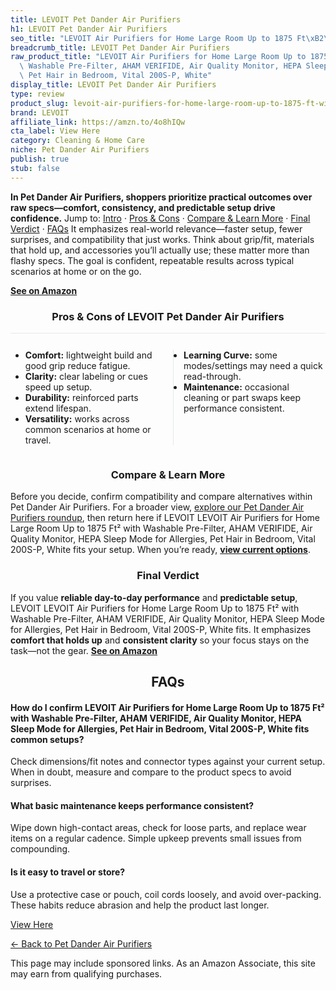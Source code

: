 ```yaml
---
title: LEVOIT Pet Dander Air Purifiers
h1: LEVOIT Pet Dander Air Purifiers
seo_title: "LEVOIT Air Purifiers for Home Large Room Up to 1875 Ft\xB2\u2026"
breadcrumb_title: LEVOIT Pet Dander Air Purifiers
raw_product_title: "LEVOIT Air Purifiers for Home Large Room Up to 1875 Ft\xB2 with\
  \ Washable Pre-Filter, AHAM VERIFIDE, Air Quality Monitor, HEPA Sleep Mode for Allergies,\
  \ Pet Hair in Bedroom, Vital 200S-P, White"
display_title: LEVOIT Pet Dander Air Purifiers
type: review
product_slug: levoit-air-purifiers-for-home-large-room-up-to-1875-ft-with-washable-pr-560cad4a
brand: LEVOIT
affiliate_link: https://amzn.to/4o8hIQw
cta_label: View Here
category: Cleaning & Home Care
niche: Pet Dander Air Purifiers
publish: true
stub: false
---
```


<div id="intro" class="full-width"><p><strong>In Pet Dander Air Purifiers, shoppers prioritize practical outcomes over raw specs&mdash;comfort, consistency, and predictable setup drive confidence.</strong> Jump to: <a href="#intro">Intro</a> · <a href="#pros-cons">Pros &amp; Cons</a> · <a href="#compare-more">Compare &amp; Learn More</a> · <a href="#verdict">Final Verdict</a> · <a href="#faqs">FAQs</a> It emphasizes real-world relevance&mdash;faster setup, fewer surprises, and compatibility that just works. Think about grip/fit, materials that hold up, and accessories you’ll actually use; these matter more than flashy specs. The goal is confident, repeatable results across typical scenarios at home or on the go.</p><p><a href="https://amzn.to/4o8hIQw" rel="nofollow sponsored noopener" target="_blank"><strong>See on Amazon</strong></a></p></div>
<h3 id="pros-cons" style="text-align:center;">Pros &amp; Cons of LEVOIT Pet Dander Air Purifiers</h3>
<div class="pc-grid" style="display:grid;grid-template-columns:1fr 1fr;gap:16px;border-top:1px solid #e5e7eb;padding-top:12px;">
  <ul>
    <li><strong>Comfort:</strong> lightweight build and good grip reduce fatigue.</li>
    <li><strong>Clarity:</strong> clear labeling or cues speed up setup.</li>
    <li><strong>Durability:</strong> reinforced parts extend lifespan.</li>
    <li><strong>Versatility:</strong> works across common scenarios at home or travel.</li>
  </ul>
  <ul style="border-left:1px solid #e5e7eb;padding-left:16px;">
    <li><strong>Learning Curve:</strong> some modes/settings may need a quick read-through.</li>
    <li><strong>Maintenance:</strong> occasional cleaning or part swaps keep performance consistent.</li>
  </ul>
</div>


<h3 id="compare-more" style="text-align:center;">Compare &amp; Learn More</h3>
<p>Before you decide, confirm compatibility and compare alternatives within Pet Dander Air Purifiers. For a broader view, <a href="#">explore our Pet Dander Air Purifiers roundup</a>, then return here if LEVOIT LEVOIT Air Purifiers for Home Large Room Up to 1875 Ft² with Washable Pre-Filter, AHAM VERIFIDE, Air Quality Monitor, HEPA Sleep Mode for Allergies, Pet Hair in Bedroom, Vital 200S-P, White fits your setup. When you’re ready, <a href="https://amzn.to/4o8hIQw" rel="nofollow sponsored noopener" target="_blank"><strong>view current options</strong></a>.</p>

<h3 id="verdict" style="text-align:center;">Final Verdict</h3>
<p>If you value <strong>reliable day-to-day performance</strong> and <strong>predictable setup</strong>, LEVOIT LEVOIT Air Purifiers for Home Large Room Up to 1875 Ft² with Washable Pre-Filter, AHAM VERIFIDE, Air Quality Monitor, HEPA Sleep Mode for Allergies, Pet Hair in Bedroom, Vital 200S-P, White fits. It emphasizes <strong>comfort that holds up</strong> and <strong>consistent clarity</strong> so your focus stays on the task&mdash;not the gear. <a href="https://amzn.to/4o8hIQw" rel="nofollow sponsored noopener" target="_blank"><strong>See on Amazon</strong></a></p>

<h2 id="faqs" style="text-align:center;">FAQs</h2>
<h4><strong>How do I confirm LEVOIT Air Purifiers for Home Large Room Up to 1875 Ft² with Washable Pre-Filter, AHAM VERIFIDE, Air Quality Monitor, HEPA Sleep Mode for Allergies, Pet Hair in Bedroom, Vital 200S-P, White fits common setups?</strong></h4>
<p>Check dimensions/fit notes and connector types against your current setup. When in doubt, measure and compare to the product specs to avoid surprises.</p>
<h4><strong>What basic maintenance keeps performance consistent?</strong></h4>
<p>Wipe down high-contact areas, check for loose parts, and replace wear items on a regular cadence. Simple upkeep prevents small issues from compounding.</p>
<h4><strong>Is it easy to travel or store?</strong></h4>
<p>Use a protective case or pouch, coil cords loosely, and avoid over-packing. These habits reduce abrasion and help the product last longer.</p>

<p><a class="btn" href="https://amzn.to/4o8hIQw" target="_blank" rel="nofollow sponsored noopener">View Here</a></p>
<p><a href="/roundups/cleaning-home-care/pet-dander-air-purifiers/">← Back to Pet Dander Air Purifiers</a></p>
<aside class="disclosure">This page may include sponsored links. As an Amazon Associate, this site may earn from qualifying purchases.</aside>
